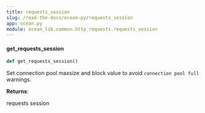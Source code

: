 ```yaml
---
title: requests_session
slug: /read-the-docs/ocean-py/requests_session
app: ocean.py
module: ocean_lib.common.http_requests.requests_session
---
```

#### get\_requests\_session

```python
def get_requests_session()
```

Set connection pool maxsize and block value to avoid `connection pool full` warnings.

**Returns**:

requests session

